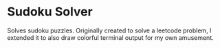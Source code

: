# Sudoku Solver
Solves sudoku puzzles. Originally created to solve a leetcode problem, I extended it to also draw colorful terminal output for my own amusement.
